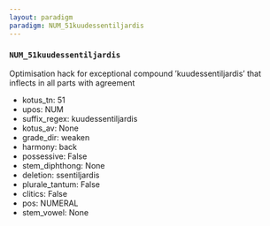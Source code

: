 ```yaml
---
layout: paradigm
paradigm: NUM_51kuudessentiljardis
---
```

### ` NUM_51kuudessentiljardis `

Optimisation hack for exceptional compound ’kuudessentiljardis’ that inflects in all parts with agreement
* kotus_tn: 51
* upos: NUM
* suffix_regex: kuudessentiljardis
* kotus_av: None
* grade_dir: weaken
* harmony: back
* possessive: False
* stem_diphthong: None
* deletion: ssentiljardis
* plurale_tantum: False
* clitics: False
* pos: NUMERAL
* stem_vowel: None
